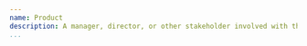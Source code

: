 ```yaml
---
name: Product
description: A manager, director, or other stakeholder involved with the design and delivery of products being sold to consumers.       
...
```

